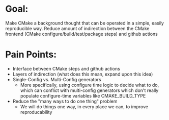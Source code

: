 # Goal:
Make CMake a background thought that can be operated in a simple, easily reproducible way.
Reduce amount of indirection between the CMake frontend (CMake configure/build/test/package steps) and github actions

# Pain Points:
* Interface between CMake steps and github actions
* Layers of indirection (what does this mean, expand upon this idea)
* Single-Config vs. Multi-Config generators
  * More specifically, using configure time logic to decide what to do, which can conflict with multi-config generators which don't really populate
    configure-time variables like CMAKE_BUILD_TYPE
* Reduce the "many ways to do one thing" problem
  * We will do things one way, in every place we can, to improve reproducability
  